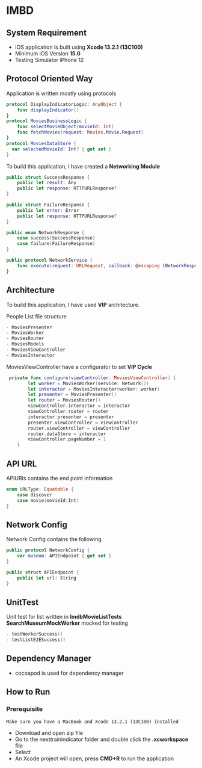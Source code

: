 # IMBD


## System Requirement 

- iOS application is built using **Xcode 13.2.1 (13C100)**
- Minimum iOS Version **15.0**
- Testing Simulator iPhone 12

## Protocol Oriented Way 
Application is written mostly using protocols
```swift
protocol DisplayIndicatorLogic: AnyObject {
    func displayIndicator()
}
protocol MoviesBusinessLogic {
    func selectMovieObject(movieId: Int)
    func fetchMovies(request: Movies.Movie.Request)
}
protocol MoviesDataStore {
  var selectedMovieId: Int? { get set }
}
```

To build this application, I have created a **Networking Module**

```swift
public struct SuccessResponse {
    public let result: Any
    public let response: HTTPURLResponse?
}

public struct FailureResponse {
    public let error: Error
    public let response: HTTPURLResponse?
}

public enum NetworkResponse {
    case success(SuccessResponse)
    case failure(FailureResponse)
}

public protocol NetworkService {
    func execute(request: URLRequest, callback: @escaping (NetworkResponse) -> Void)
}

```

## Architecture
To build this application, I have used **VIP** architecture.

People List file structure
```swift
- MoviesPresenter
- MoviesWorker
- MoviesRouter
- MoviesModels
- MoviesViewController
- MoviesInteractor
```
MoviesViewController have a configurator to set **VIP Cycle**
```swift
 private func configure(viewController: MoviesViewController) {
        let worker = MoviesWorker(service: Network())
        let interactor = MoviesInteractor(worker: worker)
        let presenter = MoviesPresenter()
        let router = MoviesRouter()
        viewController.interactor = interactor
        viewController.router = router
        interactor.presenter = presenter
        presenter.viewController = viewController
        router.viewController = viewController
        router.dataStore = interactor
        viewController.pageNumber = 1
    }
```

## API URL
APIURls contains the end point information
```swift
enum URLType: Equatable {
    case discover
    case movie(movieId:Int)
}
```

## Network Config
Network Config contains the following
```swift
public protocol NetworkConfig {
    var museum: APIEndpoint { get set }
}

public struct APIEndpoint {
    public let url: String
}  

```
## UnitTest
Unit test for list written in **ImdbMovieListTests**
**SearchMuseumMockWorker** mocked for testing
```swift
- testWorkerSuccess()
- testListE2ESuccess()
```

## Dependency Manager
- cocoapod is used for dependency manager

## How to Run
  ### Prerequisite  
    Make sure you have a MacBook and Xcode 13.2.1 (13C100) installed
- Download and open zip file
- Go to the nexttrainindicator folder and double click the **.xcworkspace** file
- Select 
- An Xcode project will open, press **CMD+R** to run the application

